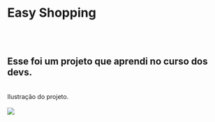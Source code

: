 <h1>Easy Shopping</h1>
<br>
<br>
<h2>Esse foi um projeto que aprendi no curso dos devs.</h2
<br>
<br>
Ilustração do projeto.
<br>
<br>
<img src=
